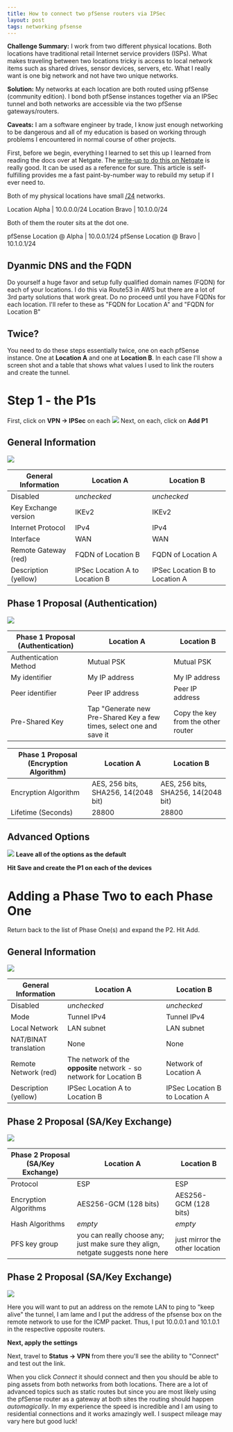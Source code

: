 ```yaml
---
title: How to connect two pfSense routers via IPSec
layout: post
tags: networking pfsense
---
```


**Challenge Summary:** I work from two different physical locations.  Both locations have traditional retail Internet service providers (ISPs).  What makes traveling between two locations tricky is access to local network items such as shared drives, sensor devices, servers, etc.  What I really want is one big network and not have two unique networks.

**Solution:** My networks at each location are both routed using pfSense (community edition).  I bond both pfSense instances together via an IPSec tunnel and both networks are accessible via the two pfSense gateways/routers.

**Caveats:** I am a software engineer by trade, I know just enough networking to be dangerous and all of my education is based on working through problems I encountered in normal course of other projects.

First, before we begin, everything I learned to set this up I learned from reading the docs over at Netgate.  The [write-up to do this on Netgate](https://docs.netgate.com/pfsense/en/latest/book/ipsec/site-to-site.html) is really good.  It can be used as a reference for sure.  This article is self-fulfilling provides me a fast paint-by-number way to rebuild my setup if I ever need to.

Both of my physical locations have small [/24](https://en.wikipedia.org/wiki/Classless_Inter-Domain_Routing) networks.

Location Alpha | 10.0.0.0/24
Location Bravo | 10.1.0.0/24

Both of them the router sits at the dot one.

pfSense Location @ Alpha | 10.0.0.1/24
pfSense Location @ Bravo | 10.1.0.1/24

Dyanmic DNS and the FQDN
------------------------
Do yourself a huge favor and setup fully qualified domain names (FQDN) for each of your locations.  I do this via Route53 in AWS but there are a lot of 3rd party solutions that work great.  Do no proceed until you have FQDNs for each location.  I'll refer to these as "FQDN for Location A" and "FQDN for Location B"

Twice?
------
You need to do these steps essentially twice, one on each pfSense instance.  One at **Location A** and one at **Location B**.  In each case I'll show a screen shot and a table that shows what values I used to link the routers and create the tunnel.

Step 1 - the P1s
================


First, click on **VPN → IPSec** on each
![](/public/images/pfsense/ipsec-vpn-ipsec.png)
Next, on each, click on **Add P1**

General Information
-------------------
![](/public/images/pfsense/ipsec-p1-general-information.png)

General Information  | Location A                     | Location B
-------------------  | ----------                     | ----------
Disabled             | *unchecked*                    | *unchecked*
Key Exchange version | IKEv2                          | IKEv2
Internet Protocol    | IPv4                           | IPv4
Interface            | WAN                            | WAN
Remote Gateway (red) | FQDN of Location B             | FQDN of Location A
Description (yellow) | IPSec Location A to Location B | IPSec Location B to Location A

Phase 1 Proposal (Authentication)
---------------------------------
![](/public/images/pfsense/ipsec-p1-proposal.png)

Phase 1 Proposal (Authentication) | Location A | Location B
--------------------------------- | ---------- | ----------
Authentication Method | Mutual PSK | Mutual PSK
My identifier         | My IP address | My IP address 
Peer identifier       | Peer IP address | Peer IP address
Pre-Shared Key        | Tap "Generate new Pre-Shared Key a few times, select one and save it | Copy the key from the other router

Phase 1 Proposal (Encryption Algorithm) | Location A | Location B
--------------------------------------- | ---------- | ----------
Encryption Algorithm | AES, 256 bits, SHA256, 14(2048 bit) | AES, 256 bits, SHA256, 14(2048 bit)
Lifetime (Seconds) | 28800 | 28800


Advanced Options
----------------
![](/public/images/pfsense/ipsec-p1-advanced-options.png)
**Leave all of the options as the default**

**Hit Save and create the P1 on each of the devices**

Adding a Phase Two to each Phase One
====================================

Return back to the list of Phase One(s) and expand the P2.  Hit Add.

General Information
-------------------
![](/public/images/pfsense/ipsec-p2-general-information.png)

General Information  | Location A                     | Location B
-------------------  | ----------                     | ----------
Disabled | *unchecked* | *unchecked*
Mode | Tunnel IPv4 | Tunnel IPv4
Local Network | LAN subnet | LAN subnet
NAT/BINAT translation | None | None
Remote Network (red) | The network of the **opposite** network - so network for Location B | Network of Location A
Description (yellow) | IPSec Location A to Location B | IPSec Location B to Location A

Phase 2 Proposal (SA/Key Exchange)
----------------------------------
![](/public/images/pfsense/ipsec-p2-general-information.png)

Phase 2 Proposal (SA/Key Exchange)  | Location A | Location B
----------------------------------  | ---------- | ----------
Protocol | ESP | ESP
Encryption Algorithms | AES256-GCM (128 bits) | AES256-GCM (128 bits) 
Hash Algorithms | *empty* | *empty*
PFS key group | you can really choose any; just make sure they align, netgate suggests none here | just mirror the other location

Phase 2 Proposal (SA/Key Exchange)
----------------------------------
![](/public/images/pfsense/ipsec-p2-advanced.png)

Here you will want to put an address on the remote LAN to ping to "keep alive" the tunnel, I am lame and I put the address of the pfsense box on the remote network to use for the ICMP packet.  Thus, I put 10.0.0.1 and 10.1.0.1 in the respective opposite routers.

**Next, apply the settings**

Next, travel to **Status → VPN** from there you'll see the ability to "Connect" and test out the link.

When you click *Connect* it should connect and then you should be able to ping assets from both networks from both locations.  There are a lot of advanced topics such as static routes but since you are most likely using the pfSense router as a gateway at both sites the routing should happen *automagically*.  In my experience the speed is incredible and I am using to residential connections and it works amazingly well.  I suspect mileage may vary here but good luck!